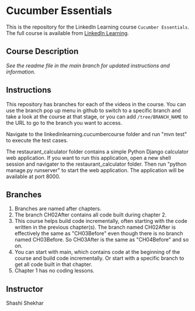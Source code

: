 # Cucumber Essentials
This is the repository for the LinkedIn Learning course `Cucumber Essentials`. The full course is available from [LinkedIn Learning][lil-course-url].

## Course Description

_See the readme file in the main branch for updated instructions and information._
## Instructions
This repository has branches for each of the videos in the course. You can use the branch pop up menu in github to switch to a specific branch and take a look at the course at that stage, or you can add `/tree/BRANCH_NAME` to the URL to go to the branch you want to access.

Navigate to the linkedinlearning.cucumbercourse folder and run "mvn test" to execute the test cases.

The restaurant_calculator folder contains a simple Python Django calculator web application. If you want to run this application, open a new shell session and navigater to the restaurant_calculator folder. Then run "python manage.py runserver" to start the web application. The application will be available at port 8000.

## Branches
1. Branches are named after chapters. 
2. The branch CH02After contains all code built during chapter 2. 
3. This course helps build code incrementally, often starting with the code written in the previous chapter(s). The branch named CH02After is effectively the same as "CH03Before" even though there is no branch named CH03Before. So CH03After is the same as "CH04Before" and so on.
4. You can start with main, which contains code at the beginning of the course and build code incrementally. Or start with a specific branch to get all code built in that chapter.
5. Chapter 1 has no coding lessons.

 ## Instructor
Shashi Shekhar

[lil-course-url]: https://www.linkedin.com/learning/cucumber-essential-training


